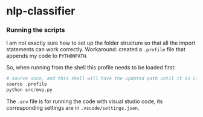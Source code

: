 # nlp-classifier


### Running the scripts
I am not exactly sure how to set up the folder structure so that all the import statements can work correctly. Workaround: created a `.profile` file that appends my code to `PYTHONPATH`.

So, when running from the shell this profile needs to be loaded first:

```python
# source once, and this shell will have the updated path until it is closed.
source .profile
python src/mvp.py
```

The `.env` file is for running the code with visual studio code, its corresponding settings are in `.vscode/settings.json`.
